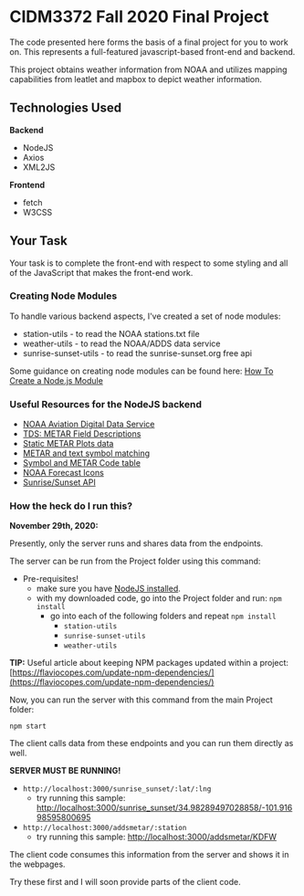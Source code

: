 # CIDM3372 Fall 2020 Final Project

The code presented here forms the basis of a final project for you to work on.  This represents a full-featured javascript-based front-end and backend.

This project obtains weather information from NOAA and utilizes mapping capabilities from leatlet and mapbox to depict weather information.

## Technologies Used

**Backend**
* NodeJS
* Axios
* XML2JS

**Frontend**
* fetch
* W3CSS

## Your Task

Your task is to complete the front-end with respect to some styling and all of the JavaScript that makes the front-end work.

### Creating Node Modules

To handle various backend aspects, I've created a set of node modules:

* station-utils - to read the NOAA stations.txt file
* weather-utils - to read the NOAA/ADDS data service
* sunrise-sunset-utils - to read the sunrise-sunset.org free api

Some guidance on creating node modules can be found here: [How To Create a Node.js Module](https://www.digitalocean.com/community/tutorials/how-to-create-a-node-js-module)

### Useful Resources for the NodeJS backend

* [NOAA Aviation Digital Data Service](https://aviationweather.gov/adds/)
* [TDS: METAR Field Descriptions](https://www.aviationweather.gov/dataserver/fields?datatype=metar)
* [Static METAR Plots data](https://www.aviationweather.gov/metar/help?page=plot#fltcat)
* [METAR and text symbol matching](https://www.aviationweather.gov/docs/metar/wxSymbols_anno2.pdf)
* [Symbol and METAR Code table](https://www.aviationweather.gov/metar/symbol)
* [NOAA Forecast Icons](https://www.weather.gov/forecast-icons)
* [Sunrise/Sunset API](https://sunrise-sunset.org/api)

### How the heck do I run this?

**November 29th, 2020:**

Presently, only the server runs and shares data from the endpoints.

The server can be run from the Project folder using this command:

* Pre-requisites!
    * make sure you have [NodeJS installed](https://nodejs.org/en/download/).
    * with my downloaded code, go into the Project folder and run: `npm install`
        * go into each of the following folders and repeat `npm install`
            * `station-utils`
            * `sunrise-sunset-utils`
            * `weather-utils`

**TIP:** Useful article about keeping NPM packages updated within a project: [https://flaviocopes.com/update-npm-dependencies/](https://flaviocopes.com/update-npm-dependencies/)

Now, you can run the server with this command from the main Project folder:

`npm start`

The client calls data from these endpoints and you can run them directly as well.

**SERVER MUST BE RUNNING!**
* `http://localhost:3000/sunrise_sunset/:lat/:lng`
    * try running this sample: [http://localhost:3000/sunrise_sunset/34.98289497028858/-101.91698595800695](http://localhost:3000/sunrise_sunset/34.98289497028858/-101.91698595800695)
* `http://localhost:3000/addsmetar/:station`
    * try running this sample: [http://localhost:3000/addsmetar/KDFW](http://localhost:3000/addsmetar/KDFW)


The client code consumes this information from the server and shows it in the webpages.

Try these first and I will soon provide parts of the client code.